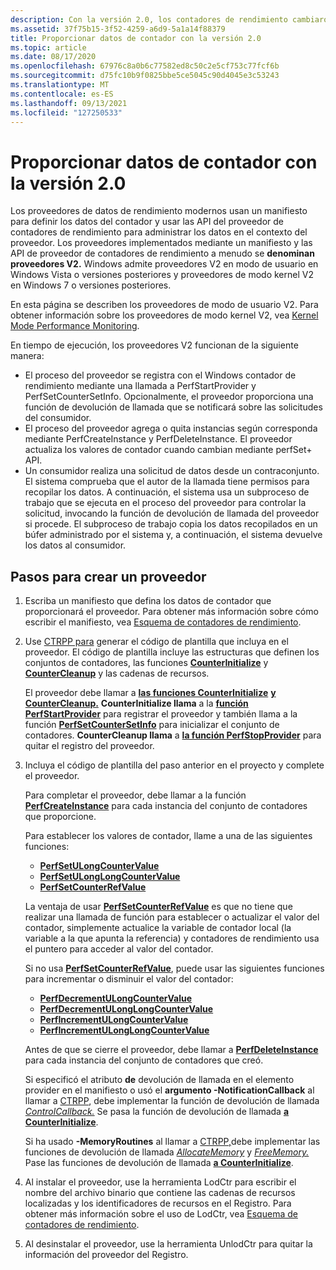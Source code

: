 ```yaml
---
description: Con la versión 2.0, los contadores de rendimiento cambiaron la arquitectura para simplificar el proceso de proporcionar datos de contador a los consumidores.
ms.assetid: 37f75b15-3f52-4259-a6d9-5a1a14f88379
title: Proporcionar datos de contador con la versión 2.0
ms.topic: article
ms.date: 08/17/2020
ms.openlocfilehash: 67976c8a0b6c77582ed8c50c2e5cf753c77fcf6b
ms.sourcegitcommit: d75fc10b9f0825bbe5ce5045c90d4045e3c53243
ms.translationtype: MT
ms.contentlocale: es-ES
ms.lasthandoff: 09/13/2021
ms.locfileid: "127250533"
---
```

# <a name="providing-counter-data-using-version-20"></a>Proporcionar datos de contador con la versión 2.0

Los proveedores de datos de rendimiento modernos usan un manifiesto para definir los datos del contador y usar las API del proveedor de contadores de rendimiento para administrar los datos en el contexto del proveedor. Los proveedores implementados mediante un manifiesto y las API de proveedor de contadores de rendimiento a menudo se **denominan proveedores V2.** Windows admite proveedores V2 en modo de usuario en Windows Vista o versiones posteriores y proveedores de modo kernel V2 en Windows 7 o versiones posteriores.

En esta página se describen los proveedores de modo de usuario V2. Para obtener información sobre los proveedores de modo kernel V2, vea [Kernel Mode Performance Monitoring](/windows-hardware/drivers/devtest/kernel-mode-performance-monitoring).

En tiempo de ejecución, los proveedores V2 funcionan de la siguiente manera:

- El proceso del proveedor se registra con el Windows contador de rendimiento mediante una llamada a PerfStartProvider y PerfSetCounterSetInfo. Opcionalmente, el proveedor proporciona una función de devolución de llamada que se notificará sobre las solicitudes del consumidor.
- El proceso del proveedor agrega o quita instancias según corresponda mediante PerfCreateInstance y PerfDeleteInstance. El proveedor actualiza los valores de contador cuando cambian mediante perfSet+ API.
- Un consumidor realiza una solicitud de datos desde un contraconjunto. El sistema comprueba que el autor de la llamada tiene permisos para recopilar los datos. A continuación, el sistema usa un subproceso de trabajo que se ejecuta en el proceso del proveedor para controlar la solicitud, invocando la función de devolución de llamada del proveedor si procede. El subproceso de trabajo copia los datos recopilados en un búfer administrado por el sistema y, a continuación, el sistema devuelve los datos al consumidor.

## <a name="steps-to-creating-a-provider"></a>Pasos para crear un proveedor

1. Escriba un manifiesto que defina los datos de contador que proporcionará el proveedor. Para obtener más información sobre cómo escribir el manifiesto, vea [Esquema de contadores de rendimiento](performance-counters-schema.md).
2. Use [CTRPP para](ctrpp.md) generar el código de plantilla que incluya en el proveedor. El código de plantilla incluye las estructuras que definen los conjuntos de contadores, las funciones [**CounterInitialize**](counterinitialize.md) y [**CounterCleanup**](countercleanup.md) y las cadenas de recursos.

   El proveedor debe llamar a [**las funciones CounterInitialize**](counterinitialize.md) [**y CounterCleanup.**](countercleanup.md) **CounterInitialize llama** a la [**función PerfStartProvider**](/windows/desktop/api/Perflib/nf-perflib-perfstartprovider) para registrar el proveedor y también llama a la función [**PerfSetCounterSetInfo**](/windows/desktop/api/Perflib/nf-perflib-perfsetcountersetinfo) para inicializar el conjunto de contadores. **CounterCleanup llama** a [**la función PerfStopProvider**](/windows/desktop/api/Perflib/nf-perflib-perfstopprovider) para quitar el registro del proveedor.

3. Incluya el código de plantilla del paso anterior en el proyecto y complete el proveedor.

   Para completar el proveedor, debe llamar a la función [**PerfCreateInstance**](/windows/desktop/api/Perflib/nf-perflib-perfcreateinstance) para cada instancia del conjunto de contadores que proporcione.

   Para establecer los valores de contador, llame a una de las siguientes funciones:

   - [**PerfSetULongCounterValue**](/windows/desktop/api/Perflib/nf-perflib-perfsetulongcountervalue)
   - [**PerfSetULongLongCounterValue**](/windows/desktop/api/Perflib/nf-perflib-perfsetulonglongcountervalue)
   - [**PerfSetCounterRefValue**](/windows/desktop/api/Perflib/nf-perflib-perfsetcounterrefvalue)

   La ventaja de usar [**PerfSetCounterRefValue**](/windows/desktop/api/Perflib/nf-perflib-perfsetcounterrefvalue) es que no tiene que realizar una llamada de función para establecer o actualizar el valor del contador, simplemente actualice la variable de contador local (la variable a la que apunta la referencia) y contadores de rendimiento usa el puntero para acceder al valor del contador.

   Si no usa [**PerfSetCounterRefValue**](/windows/desktop/api/Perflib/nf-perflib-perfsetcounterrefvalue), puede usar las siguientes funciones para incrementar o disminuir el valor del contador:

   - [**PerfDecrementULongCounterValue**](/windows/desktop/api/Perflib/nf-perflib-perfdecrementulongcountervalue)
   - [**PerfDecrementULongLongCounterValue**](/windows/desktop/api/Perflib/nf-perflib-perfdecrementulonglongcountervalue)
   - [**PerfIncrementULongCounterValue**](/windows/desktop/api/Perflib/nf-perflib-perfincrementulongcountervalue)
   - [**PerfIncrementULongLongCounterValue**](/windows/desktop/api/Perflib/nf-perflib-perfincrementulonglongcountervalue)

   Antes de que se cierre el proveedor, debe llamar a [**PerfDeleteInstance**](/windows/desktop/api/Perflib/nf-perflib-perfdeleteinstance) para cada instancia del conjunto de contadores que creó.

   Si especificó el atributo **de** devolución de llamada en el elemento provider en el manifiesto o usó el **argumento -NotificationCallback** al llamar a [](/windows/desktop/PerfCtrs/performance-counters-provider--counters--element) [CTRPP](ctrpp.md), debe implementar la función de devolución de llamada [*ControlCallback.*](/windows/desktop/api/Perflib/nc-perflib-perflibrequest) Se pasa la función de devolución de llamada [**a CounterInitialize**](counterinitialize.md).

   Si ha usado **-MemoryRoutines** al llamar a [CTRPP,](ctrpp.md)debe implementar las funciones de devolución de llamada [*AllocateMemory*](/windows/desktop/api/Perflib/nc-perflib-perf_mem_alloc) y [*FreeMemory.*](/windows/desktop/api/Perflib/nc-perflib-perf_mem_free) Pase las funciones de devolución de llamada [**a CounterInitialize**](counterinitialize.md).

4. Al instalar el proveedor, use la herramienta LodCtr para escribir el nombre del archivo binario que contiene las cadenas de recursos localizadas y los identificadores de recursos en el Registro. Para obtener más información sobre el uso de LodCtr, vea [Esquema de contadores de rendimiento](performance-counters-schema.md).

5. Al desinstalar el proveedor, use la herramienta UnlodCtr para quitar la información del proveedor del Registro.
